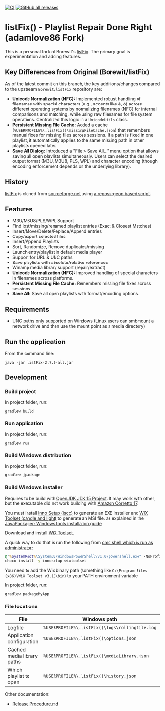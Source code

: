 [![CI](https://github.com/Borewit/listFix/actions/workflows/ci.yml/badge.svg)](https://github.com/Borewit/listFix/actions/workflows/ci.yml)
[![GitHub all releases](https://img.shields.io/github/downloads/Borewit/listfix/total)](https://github.com/Borewit/listFix/releases)

# listFix() - Playlist Repair Done Right (adamlove86 Fork)

This is a personal fork of Borewit's [listFix](https://github.com/Borewit/listFix). The primary goal is experimentation and adding features.

## Key Differences from Original (Borewit/listFix)

As of the latest commit on this branch, the key additions/changes compared to the upstream `Borewit/listFix` repository are:

- **Unicode Normalization (NFC):** Implemented robust handling of filenames with special characters (e.g., accents like é, ö) across different operating systems by normalizing filenames (NFC) for internal comparisons and matching, while using raw filenames for file system operations. Centralized this logic in a `UnicodeUtils` class.
- **Persistent Missing File Cache:** Added a cache (`%USERPROFILE%\.listFix()\missingFileCache.json`) that remembers manual fixes for missing files across sessions. If a path is fixed in one playlist, it automatically applies to the same missing path in other playlists opened later.
- **Save All Dialog:** Introduced a "File > Save All..." menu option that allows saving all open playlists simultaneously. Users can select the desired output format (M3U, M3U8, PLS, WPL) and character encoding (though encoding enforcement depends on the underlying library).

## History

[listFix](https://github.com/Borewit/listFix) is cloned from [sourceforge.net](http://listfix.sourceforge.net/) using [a reposurgeon based script](https://github.com/Borewit/migrate-listFx).

## Features

- M3U/M3U8/PLS/WPL Support
- Find lost/missing/renamed playlist entries (Exact & Closest Matches)
- Insert/Move/Delete/Replace/Append entries
- Copy/export selected files
- Insert/Append Playlists
- Sort, Randomize, Remove duplicates/missing
- Launch entry/playlist in default media player
- Support for URL & UNC paths
- Save playlists with absolute/relative references
- Winamp media library support (repair/extract)
- **Unicode Normalization (NFC):** Improved handling of special characters in filenames across platforms.
- **Persistent Missing File Cache:** Remembers missing file fixes across sessions.
- **Save All:** Save all open playlists with format/encoding options.

## Requirements

- UNC paths only supported on Windows (Linux users can smbmount a network drive and then use the mount point as a media directory)

## Run the application

From the command line:

```shell
java -jar listFix-2.7.0-all.jar
```

## Development

### Build project

In project folder, run:

```shell
gradlew build
```

### Run application

In project folder, run:

```shell
gradlew run
```

### Build Windows distribution

In project folder, run:

```shell
gradlew jpackage
```

### Build Windows installer

Requires to be build with [OpenJDK JDK 15 Project](https://jdk.java.net/java-se-ri/15).
It may work with other, but the executable did not work building with [Amazon Corretto 17](https://docs.aws.amazon.com/corretto/latest/corretto-17-ug/downloads-list.html).

You must install [Inno Setup (iscc)](https://jrsoftware.org/isinfo.php) to generate an EXE installer and
[WIX Toolset (candle and light)](https://wixtoolset.org/) to generate an MSI file.
as explained in the [JavaPackager: Windows tools installation guide](https://github.com/fvarrui/JavaPackager/blob/master/docs/windows-tools-guide.md)

Download and install [WiX Toolset](https://github.com/wixtoolset/wix3).

A quick way to do that is run the following from [cmd shell which is run as administrator](https://www.howtogeek.com/194041/how-to-open-the-command-prompt-as-administrator-in-windows-8.1/):

```cmd
@"%SystemRoot%\System32\WindowsPowerShell\v1.0\powershell.exe" -NoProfile -InputFormat None -ExecutionPolicy Bypass -Command "iex ((New-Object System.Net.WebClient).DownloadString('https://community.chocolatey.org/install.ps1'))" && SET "PATH=%PATH%;%ALLUSERSPROFILE%\chocolatey\bin"
choco install -y innosetup wixtoolset
```

You need to add the Wix binary path (something like `C:\Program Files (x86)\WiX Toolset v3.11\bin`) to your PATH environment variable.

In project folder, run:

```shell
gradlew packageMyApp
```

### File locations

| File                       | Windows path                                    | Linux path                              |
| -------------------------- | ----------------------------------------------- | --------------------------------------- |
| Logfile                    | `%USERPROFILE%\.listFix()\logs\rollingfile.log` | `$HOME/.listFix()/logs/rollingfile.log` |
| Application configuration  | `%USERPROFILE%\.listFix()\options.json`         | `$HOME/.listFix()/options.json`         |
| Cached media library paths | `%USERPROFILE%\.listFix()\mediaLibrary.json`    | `$HOME/.listFix()/mediaLibrary.json`    |
| Which playlist to open     | `%USERPROFILE%\.listFix()\history.json `        | `$HOME/.listFix()/history.json`         |

Other documentation:

- [Release Procedure.md](doc%2FRelease%20Procedure.md)
